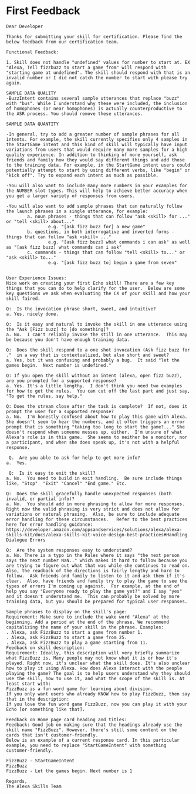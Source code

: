  First Feedback
 ==============

    Dear Developer

    Thanks for submitting your skill for certification. Please find the below feedback from our certification team.

    Functional Feedback:

    1. Skill does not handle "undefined" values for number to start at. EX "Alexa, Tell fizzbuzz to start a game from" will respond with "starting game at undefined". The skill should respond with that is an invalid number or I did not catch the number to start with please try again.

    SAMPLE DATA QUALITY
    -BuzzIntent contains several sample utterances that replace "buzz" with "bus". While I understand why these were included, the inclusion of homophones (or near homophones) is actually counterproductive to the ASR process. You should remove these utterances.

    SAMPLE DATA QUANTITY

    -In general, try to add a greater number of sample phrases for all intents. For example, the skill currently specifies only 4 samples in the StartGame intent and this kind of skill will typically have input variations from users that would require many more samples for a high quality experience. In addition to thinking of more yourself, ask friends and family how they would say different things and add those to the training data. For example, in the StartGame intent users could potentially attempt to start by using different verbs, like "begin" or "kick off". Try to expand each intent as much as possible.

    -You will also want to include many more numbers in your examples for the NUMBER slot types. This will help to achieve better accuracy when you get a larger variety of responses from users.

    -You will also want to add sample phrases that can naturally follow the launch phrases in a single utterance, for example:
            a. noun phrases - things that can follow "ask <skill> for ..." or "tell <skill> about..."
                    e.g. "[ask fizz buzz for] a new game"
            b. questions, in both interrogative and inverted forms - things that can follow "ask <skill> ..."
                    e.g. "[ask fizz buzz] what commands i can ask" as well as "[ask fizz buzz] what commands can i ask"
            c. commands - things that can follow "tell <skill> to..." or "ask <skill> to..."
                    e.g. "[ask fizz buzz to] begin a game from seven"


    User Experience Issues:
    Nice work on creating your first Echo skill! There are a few key things that you can do to help clarify for the user.  Below are some key questions we ask when evaluating the CX of your skill and how your skill faired.

    Q:  Is the invocation phrase short, sweet, and intuitive?
    a. Yes, nicely done.

    Q:  Is it easy and natural to invoke the skill in one utterance using the "Ask [Fizz buzz] to [do something]?
    a. No.  I can't reliably invoke the still in one utterance.  This may be because you don't have enough training data.

    Q:  Does the skill respond to a one shot invocation (Ask fizz buzz for ."  in a way that is contextualized, but also short and sweet?
    a. Yes, but it was confusing and probably a bug.  It said "let the games begin.  Next number is undefined."

    Q: If you open the skill without an intent (alexa, open fizz buzz), are you prompted for a supported response?
    a. Yes. It's a little lengthy.  I don't think you need two examples for how to get the rules.  You can cut off the last part and just say, "To get the rules, say help."

    Q: Does the stream close after the task is complete?  If not, does it prompt the user for a supported response?
    a. No.  I'm honestly confused about how to play this game with Alexa.  She doesn't seem to hear the numbers, and it often triggers an error prompt that is something "taking too long to start the game?..." She doesn't respond when someone messes up, either.  I'm unsure of what Alexa's role is in this game.  She seems to neither be a monitor, nor a participant, and when she does speak up, it's not with a helpful response.

     Q.  Are you able to ask for help to get more info?
    a.  Yes.

     Q:  Is it easy to exit the skill?
    a. No.  You need to build in exit handling.  Be sure include things like, "Stop"  "Exit" "Cancel" "End game." Etc.

    Q:  Does the skill gracefully handle unexpected responses (both invalid, or partial info)?
    a. No.  You should add in more phrasing to allow for more responses.  Right now the valid phrasing is very strict and does not allow for variations or natural phrasing.  Also, be sure to include adequate error handling for these circumstances.   Refer to the best practices here for error handling guidance:
    https://developer.amazon.com/appsandservices/solutions/alexa/alexa-skills-kit/docs/alexa-skills-kit-voice-design-best-practices#Handling Dialogue Errors

    Q:  Are the system responses easy to understand?
    a. No. There is a typo in the Rules where it says "the next person says the next number NaN.." which makes it hard to follow because you are trying to figure out what that was while she continues to read on.  Also, the readback of the directions is fairly lengthy and hard to follow.  Ask friends and family to listen to it and ask them if it's clear.  Also, have friends and family try to play the game to see the types of errors I'm coming up against.  For example, at the end of help you say "Everyone ready to play the game yet?" and I say "yes" and it doesn't understand me.  This can probably be solved by more training data, but you should be prepared for typical user responses.

    Sample phrases to display on the skill's page:
    Requirement: Make sure to include the wake word "Alexa" at the beginning. Add a period at the end of the phrase. We recommend capitalizing the name of your skill in the phrase. Examples:
    . Alexa, ask FizzBuzz to start a game from number 1.
    . Alexa, ask FizzBuzz to start a game from 25.
    . Alexa, ask FizzBuzz to play a game starting from 11.
    Feedback on skill description:
    Requirement: Ideally, this description will very briefly summarize what FizzBuzz is. Many people may not know what it is or how it's played. Right now, it's unclear what the skill does. It's also unclear how to play it using Alexa. How does Alexa interact with the people playing the game? The goal is to help users understand why they should use the skill, how to use it, and what the scope of the skill is. At least start with:
    FizzBuzz is a fun word game for learning about division.
    If you only want users who already KNOW how to play FizzBuzz, then say that in the description:
    If you love the fun word game FizzBuzz, now you can play it with your Echo [or something like that].

    Feedback on Home page card heading and titles:
    Feedback: Good job on making sure that the headings already use the skill name "FizzBuzz". However, there's still some content on the cards that isn't customer-friendly.
    Below is an example of a current response card. In this particular example, you need to replace "StartGameIntent" with something customer-friendly.

    FizzBuzz - StartGameIntent
    FizzBuzz
    FizzBuzz - Let the games begin. Next number is 1

    Regards,
    The Alexa Skills Team